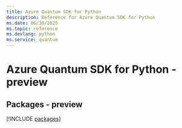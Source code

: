 ```yaml
---
title: Azure Quantum SDK for Python
description: Reference for Azure Quantum SDK for Python
ms.date: 06/30/2025
ms.topic: reference
ms.devlang: python
ms.service: quantum
---
```

# Azure Quantum SDK for Python - preview
## Packages - preview
[!INCLUDE [packages](quantum-index.md)]